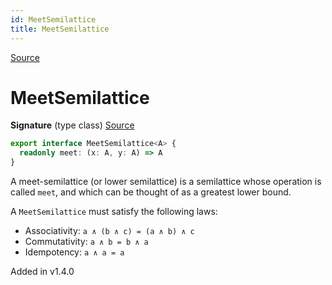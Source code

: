 ```yaml
---
id: MeetSemilattice
title: MeetSemilattice
---
```


[Source](https://github.com/gcanti/fp-ts/blob/master/src/MeetSemilattice.ts)

# MeetSemilattice

**Signature** (type class) [Source](https://github.com/gcanti/fp-ts/blob/master/src/MeetSemilattice.ts#L14-L16)

```ts
export interface MeetSemilattice<A> {
  readonly meet: (x: A, y: A) => A
}
```

A meet-semilattice (or lower semilattice) is a semilattice whose operation is called `meet`, and which can be thought
of as a greatest lower bound.

A `MeetSemilattice` must satisfy the following laws:

- Associativity: `a ∧ (b ∧ c) = (a ∧ b) ∧ c`
- Commutativity: `a ∧ b = b ∧ a`
- Idempotency: `a ∧ a = a`

Added in v1.4.0

